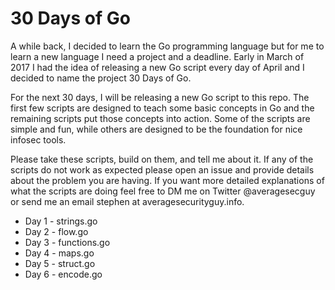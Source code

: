# 30 Days of Go
A while back, I decided to learn the Go programming language but for me to learn a new language I need a project and a deadline. Early in March of 2017 I had the idea of releasing a new Go script every day of April and I decided to name the project 30 Days of Go.

For the next 30 days, I will be releasing a new Go script to this repo. The first few scripts are designed to teach some basic concepts in Go and the remaining scripts put those concepts into action. Some of the scripts are simple and fun, while others are designed to be the foundation for nice infosec tools.

Please take these scripts, build on them, and tell me about it. If any of the scripts do not work as expected please open an issue and provide details about the problem you are having. If you want more detailed explanations of what the scripts are doing feel free to DM me on Twitter @averagesecguy or send me an email stephen at averagesecurityguy.info.

* Day 1 - strings.go
* Day 2 - flow.go
* Day 3 - functions.go
* Day 4 - maps.go
* Day 5 - struct.go
* Day 6 - encode.go
